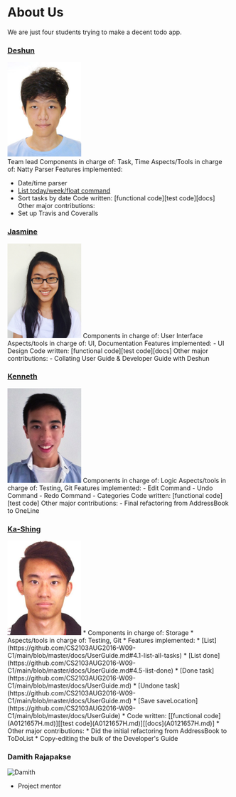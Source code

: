 # About Us 

We are just four students trying to make a decent todo app.

### [Deshun](https://github.com/unusep)
<img src ="https://github.com/CS2103AUG2016-W09-C1/main/blob/master/docs/images/Cai%20Deshun.jpg" width="166" height="213" /><br>
Team lead
Components in charge of: Task, Time
Aspects/Tools in charge of: Natty Parser
Features implemented: 
- Date/time parser
- [List today/week/float command](https://github.com/CS2103AUG2016-W09-C1/main/blob/master/docs/UserGuide.md#4)
- Sort tasks by date
Code written: [functional code][test code][docs]
Other major contributions:
- Set up Travis and Coveralls

### [Jasmine](https://github.com/jasminish) 
<img src="https://github.com/CS2103AUG2016-W09-C1/main/blob/master/docs/images/Jasmine%20Ang.jpg" width="166" height="213" />
Components in charge of: User Interface
Aspects/tools in charge of: UI, Documentation
Features implemented: 
- UI Design
Code written: [functional code][test code][docs]
Other major contributions:
- Collating User Guide & Developer Guide with Deshun 

### [Kenneth](https://github.com/Kenneth-LJS) 
<img src="https://github.com/CS2103AUG2016-W09-C1/main/blob/master/docs/images/Kenneth%20Loh.jpg" width="166" height="213" />
Components in charge of: Logic
Aspects/tools in charge of: Testing, Git
Features implemented: 
- Edit Command
- Undo Command
- Redo Command
- Categories
Code written: [functional code][test code]
Other major contributions:
- Final refactoring from AddressBook to OneLine

### [Ka-Shing](https://github.com/ongks)
<img src="https://github.com/CS2103AUG2016-W09-C1/main/blob/master/docs/images/Ong%20Ka-Shing.jpg" width="166" height="213" />
* Components in charge of: Storage
* Aspects/tools in charge of: Testing, Git
* Features implemented:
   * [List](https://github.com/CS2103AUG2016-W09-C1/main/blob/master/docs/UserGuide.md#4.1-list-all-tasks)
   * [List done](https://github.com/CS2103AUG2016-W09-C1/main/blob/master/docs/UserGuide.md#4.5-list-done)
   * [Done task](https://github.com/CS2103AUG2016-W09-C1/main/blob/master/docs/UserGuide.md)
   * [Undone task](https://github.com/CS2103AUG2016-W09-C1/main/blob/master/docs/UserGuide.md)
   * [Save saveLocation](https://github.com/CS2103AUG2016-W09-C1/main/blob/master/docs/UserGuide)
* Code written: [[functional code](A0121657H.md)][[test code](A0121657H.md)][[docs](A0121657H.md)]
* Other major contributions:
  * Did the initial refactoring from AddressBook to ToDoList 
  * Copy-editing the bulk of the Developer's Guide 

### Damith Rajapakse
![Damith](https://github.com/CS2103AUG2016-W09-C1/main/blob/master/docs/images/DamithRajapakse.jpg)
- Project mentor 

